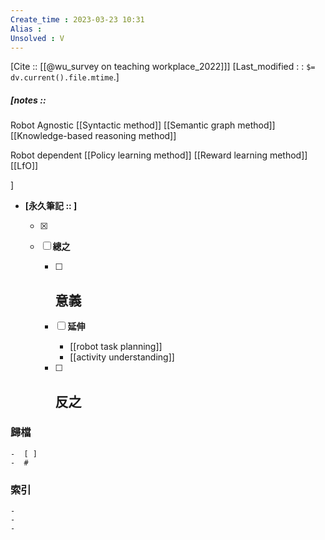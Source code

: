 ```yaml
---
Create_time : 2023-03-23 10:31
Alias : 
Unsolved : V
---
```

[Cite ::  [[@wu_survey on teaching workplace_2022]]]
[Last_modified : : `$= dv.current().file.mtime`.]
##### [notes ::   
Robot Agnostic
	[[Syntactic method]]
	[[Semantic graph method]]
	[[Knowledge-based reasoning method]]

Robot dependent 
	[[Policy learning method]]
	[[Reward learning method]]
	[[LfO]]
	
]

- **[永久筆記 :: ]**
	
	- [x]
	
	- [ ] **總之**
		
		- [ ] **意義**
			-
		
		- [ ] **延伸**
			- [[robot task planning]]
			- [[activity understanding]]
		
		- [ ] **反之**
			-
		


### 歸檔 
	-  [ ]
	-  #

### 索引
	-
	-
	-
	
